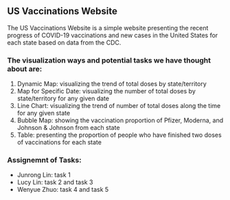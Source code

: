 ## **US Vaccinations Website**
The US Vaccinations Website is a simple website presenting the recent progress of COVID-19 vaccinations and new cases in the United States for each state based on data from the CDC.  

### **The visualization ways and potential tasks we have thought about are:**  
1. Dynamic Map: visualizing the trend of total doses by state/territory
2. Map for Specific Date: visualizing the number of total doses by state/territory for any given date
3. Line Chart: visualizing the trend of number of total doses along the time for any given state
4. Bubble Map: showing the vaccination proportion of Pfizer, Moderna, and Johnson & Johnson from each state
5. Table: presenting the proportion of people who have finished two doses of vaccinations for each state

### **Assignemnt of Tasks:**
* Junrong Lin: task 1  
* Lucy Lin: task 2 and task 3  
* Wenyue Zhuo: task 4 and task 5  

